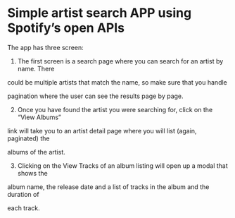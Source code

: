 # Simple artist search APP using Spotify’s open APIs
The app has three screen:

1) The first screen is a search page where you can search for an artist by name. There

could be multiple artists that match the name, so make sure that you handle

pagination where the user can see the results page by page.

2) Once you have found the artist you were searching for, click on the “View Albums”

link will take you to an artist detail page where you will list (again, paginated) the

albums of the artist.

3) Clicking on the View Tracks of an album listing will open up a modal that shows the

album name, the release date and a list of tracks in the album and the duration of

each track.
